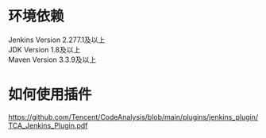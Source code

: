 
# 环境依赖
Jenkins Version 2.277.1及以上  
JDK  Version  1.8及以上  
Maven Version 3.3.9及以上

# 如何使用插件
https://github.com/Tencent/CodeAnalysis/blob/main/plugins/jenkins_plugin/TCA_Jenkins_Plugin.pdf
